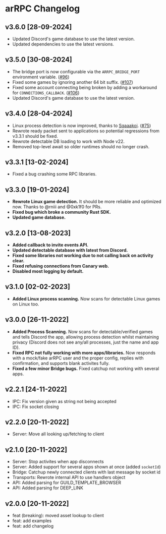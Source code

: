 # arRPC Changelog

## v3.6.0 [28-09-2024]
- Updated Discord's game database to use the latest version.
- Updated dependencies to use the latest versions.

## v3.5.0 [30-08-2024]
- The bridge port is now configurable via the `ARRPC_BRIDGE_PORT` environment variable. ([#96](https://github.com/OpenAsar/arrpc/pull/96))
- Fixed some games by ignoring another 64 bit suffix. ([#107](https://github.com/OpenAsar/arrpc/pull/107))
- Fixed some account connecting being broken by adding a workaround for `CONNECTIONS_CALLBACK`. ([#106](https://github.com/OpenAsar/arrpc/pull/106))
- Updated Discord's game database to use the latest version.

## v3.4.0 [28-04-2024]
- Linux process detection is now improved, thanks to [Sqaaakoi](https://github.com/Sqaaakoi). ([#75](https://github.com/OpenAsar/arrpc/pull/75))
- Rewrote ready packet sent to applications so potential regressions from v3.3.1 should be fixed.
- Rewrote detectable DB loading to work with Node v22.
- Removed top-level await so older runtimes should no longer crash.

## v3.3.1 [13-02-2024]
- Fixed a bug crashing some RPC libraries.

## v3.3.0 [19-01-2024]
- **Rewrote Linux game detection.** It should be more reliable and optimized now. Thanks to @rniii and @0xk1f0 for PRs.
- **Fixed bug which broke a community Rust SDK.**
- **Updated game database.**

## v3.2.0 [13-08-2023]
- **Added callback to invite events API.**
- **Updated detectable database with latest from Discord.**
- **Fixed some libraries not working due to not calling back on activity clear.**
- **Fixed refusing connections from Canary web.**
- **Disabled most logging by default.**

## v3.1.0 [02-02-2023]
- **Added Linux process scanning.** Now scans for detectable Linux games on Linux too.

## v3.0.0 [26-11-2022]
- **Added Process Scanning.** Now scans for detectable/verified games and tells Discord the app, allowing process detection whilst maintaining privacy (Discord does not see any/all processes, just the name and app ID).
- **Fixed RPC not fully working with more apps/libraries.** Now responds with a mock/fake arRPC user and the proper config, replies with confirmation, and supports blank activites fully.
- **Fixed a few minor Bridge bugs.** Fixed catchup not working with several apps.

## v2.2.1 [24-11-2022]
- IPC: Fix version given as string not being accepted
- IPC: Fix socket closing

## v2.2.0 [20-11-2022]
- Server: Move all looking up/fetching to client

## v2.1.0 [20-11-2022]
- Server: Stop activites when app disconnects
- Server: Added support for several apps shown at once (added `socketId`)
- Bridge: Catchup newly connected clients with last message by socket id
- Transports: Rewrote internal API to use handlers object
- API: Added parsing for GUILD_TEMPLATE_BROWSER
- API: Added parsing for DEEP_LINK

## v2.0.0 [20-11-2022]
- feat (breaking): moved asset lookup to client
- feat: add examples
- feat: add changelog
